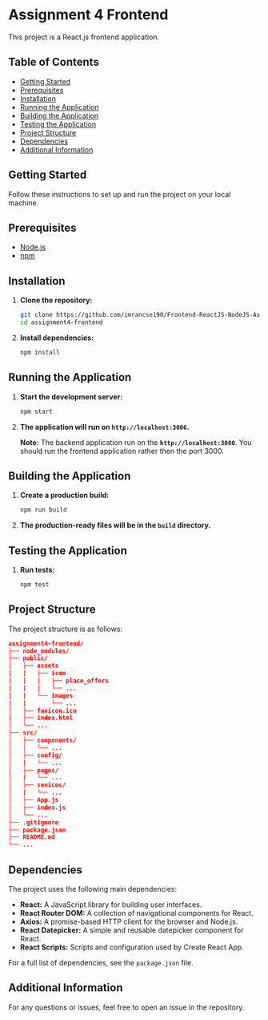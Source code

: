 # Assignment 4 Frontend

This project is a React.js frontend application.

## Table of Contents

- [Getting Started](#getting-started)
- [Prerequisites](#prerequisites)
- [Installation](#installation)
- [Running the Application](#running-the-application)
- [Building the Application](#building-the-application)
- [Testing the Application](#testing-the-application)
- [Project Structure](#project-structure)
- [Dependencies](#dependencies)
- [Additional Information](#additional-information)

## Getting Started

Follow these instructions to set up and run the project on your local machine.

## Prerequisites

- [Node.js](https://nodejs.org/)
- [npm](https://www.npmjs.com/)

## Installation

1. **Clone the repository:**

   ```sh
   git clone https://github.com/imrancse190/Frontend-ReactJS-NodeJS-Assignment
   cd assignment4-frontend
   ```

2. **Install dependencies:**

   ```sh
   npm install
   ```

## Running the Application

1. **Start the development server:**

   ```sh
   npm start
   ```

2. **The application will run on `http://localhost:3006`.**

   <b>Note:</b> The backend application run on the **`http://localhost:3000`**. You should run the frontend application rather then the port 3000.

## Building the Application

1. **Create a production build:**

   ```sh
   npm run build
   ```

2. **The production-ready files will be in the `build` directory.**

## Testing the Application

1. **Run tests:**

   ```sh
   npm test
   ```

## Project Structure

The project structure is as follows:

```json
assignment4-frontend/
├── node_modules/
├── public/
│   ├── assets
|   |   ├── icon
|   |   |   ├── place_offers
|   |   |   └── ...
|   |   └── images
|   |       └── ...
│   ├── favicon.ico
|   ├── index.html
│   └── ...
├── src/
│   ├── components/
│   │   └── ...
│   ├── config/
│   |   └── ...
│   ├── pages/
│   |   └── ...
│   ├── sevices/
│   |   └── ...
│   ├── App.js
│   ├── index.js
│   └── ...
├── .gitignore
├── package.json
├── README.md
└── ...
```

## Dependencies

The project uses the following main dependencies:

- **React:** A JavaScript library for building user interfaces.
- **React Router DOM:** A collection of navigational components for React.
- **Axios:** A promise-based HTTP client for the browser and Node.js.
- **React Datepicker:** A simple and reusable datepicker component for React.
- **React Scripts:** Scripts and configuration used by Create React App.

For a full list of dependencies, see the `package.json` file.

## Additional Information

For any questions or issues, feel free to open an issue in the repository.
